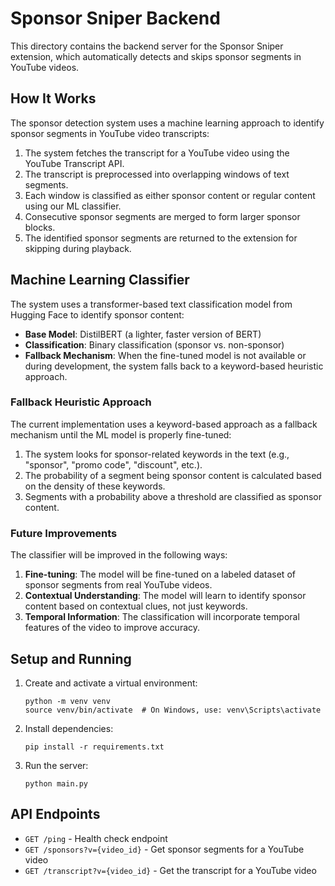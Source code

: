 # Sponsor Sniper Backend

This directory contains the backend server for the Sponsor Sniper extension, which automatically detects and skips sponsor segments in YouTube videos.

## How It Works

The sponsor detection system uses a machine learning approach to identify sponsor segments in YouTube video transcripts:

1. The system fetches the transcript for a YouTube video using the YouTube Transcript API.
2. The transcript is preprocessed into overlapping windows of text segments.
3. Each window is classified as either sponsor content or regular content using our ML classifier.
4. Consecutive sponsor segments are merged to form larger sponsor blocks.
5. The identified sponsor segments are returned to the extension for skipping during playback.

## Machine Learning Classifier

The system uses a transformer-based text classification model from Hugging Face to identify sponsor content:

- **Base Model**: DistilBERT (a lighter, faster version of BERT)
- **Classification**: Binary classification (sponsor vs. non-sponsor)
- **Fallback Mechanism**: When the fine-tuned model is not available or during development, the system falls back to a keyword-based heuristic approach.

### Fallback Heuristic Approach

The current implementation uses a keyword-based approach as a fallback mechanism until the ML model is properly fine-tuned:

1. The system looks for sponsor-related keywords in the text (e.g., "sponsor", "promo code", "discount", etc.).
2. The probability of a segment being sponsor content is calculated based on the density of these keywords.
3. Segments with a probability above a threshold are classified as sponsor content.

### Future Improvements

The classifier will be improved in the following ways:

1. **Fine-tuning**: The model will be fine-tuned on a labeled dataset of sponsor segments from real YouTube videos.
2. **Contextual Understanding**: The model will learn to identify sponsor content based on contextual clues, not just keywords.
3. **Temporal Information**: The classification will incorporate temporal features of the video to improve accuracy.

## Setup and Running

1. Create and activate a virtual environment:
   ```
   python -m venv venv
   source venv/bin/activate  # On Windows, use: venv\Scripts\activate
   ```

2. Install dependencies:
   ```
   pip install -r requirements.txt
   ```

3. Run the server:
   ```
   python main.py
   ```

## API Endpoints

- `GET /ping` - Health check endpoint
- `GET /sponsors?v={video_id}` - Get sponsor segments for a YouTube video
- `GET /transcript?v={video_id}` - Get the transcript for a YouTube video 